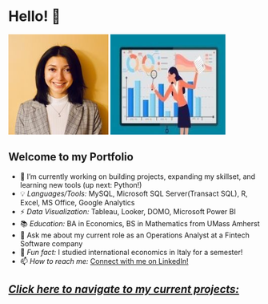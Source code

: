 # Hello! 👋
![](/images/Linkedin1.jpg) ![](/images/data.jpg)

## Welcome to my Portfolio 

- 📝 I’m currently working on building projects, expanding my skillset, and learning new tools (up next: Python!)
- 💡 *Languages/Tools:* MySQL, Microsoft SQL Server(Transact SQL), R, Excel, MS Office, Google Analytics
- ⚡ *Data Visualization:* Tableau, Looker, DOMO, Microsoft Power BI
- 📚 *Education:* BA in Economics, BS in Mathematics from UMass Amherst
- 💬 Ask me about my current role as an Operations Analyst at a Fintech Software company
- 👯 *Fun fact:* I studied international economics in Italy for a semester!
- 📫 *How to reach me:* [Connect with me on LinkedIn!](https://www.linkedin.com/in/isabel-tummino)

## *[Click here to navigate to my current projects:](https://itummino.github.io/PortfolioProjects/)*
